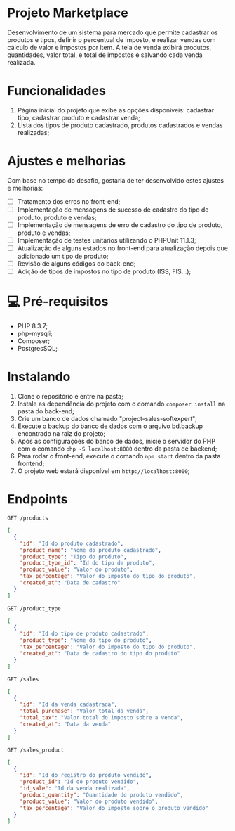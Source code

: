# Projeto Marketplace

Desenvolvimento de um sistema para mercado que permite cadastrar os produtos e tipos, definir o percentual de imposto, e realizar vendas com cálculo de valor e impostos por item.
A tela de venda exibirá produtos, quantidades, valor total, e total de impostos e salvando cada venda realizada.

# Funcionalidades

1. Página inicial do projeto que exibe as opções disponíveis: cadastrar tipo, cadastrar produto e cadastrar venda;
2. Lista dos tipos de produto cadastrado, produtos cadastrados e vendas realizadas;

# Ajustes e melhorias

Com base no tempo do desafio, gostaria de ter desenvolvido estes ajustes e melhorias:

- [ ] Tratamento dos erros no front-end;
- [ ] Implementação de mensagens de sucesso de cadastro do tipo de produto, produto e vendas;
- [ ] Implementação de mensagens de erro de cadastro do tipo de produto, produto e vendas;
- [ ] Implementação de testes unitários utilizando o PHPUnit 11.1.3;
- [ ] Atualização de alguns estados no front-end para atualização depois que adicionado um tipo de produto;
- [ ] Revisão de alguns códigos do back-end;
- [ ] Adição de tipos de impostos no tipo de produto (ISS, FIS...);

# 💻 Pré-requisitos

- PHP 8.3.7;
- php-mysqli;
- Composer;
- PostgresSQL;

# Instalando <marketplace-project>

1.  Clone o repositório e entre na pasta;
2.  Instale as dependência do projeto com o comando `composer install` na pasta do back-end;
3.  Crie um banco de dados chamado "project-sales-softexpert";
4.  Execute o backup do banco de dados com o arquivo bd.backup encontrado na raiz do projeto;
5.  Após as configurações do banco de dados, inicie o servidor do PHP com o comando `php -S localhost:8080` dentro da pasta de backend;
6.  Para rodar o front-end, execute o comando `npm start` dentro da pasta frontend;
7.  O projeto web estará disponível em `http://localhost:8000`;

# Endpoints

`GET /products`

```json
[
  {
    "id": "Id do produto cadastrado",
    "product_name": "Nome do produto cadastrado",
    "product_type": "Tipo do produto",
    "product_type_id": "Id do tipo de produto",
    "product_value": "Valor do produto",
    "tax_percentage": "Valor do imposto do tipo do produto",
    "created_at": "Data de cadastro"
  }
]
```

`GET /product_type`

```json
[
  {
    "id": "Id do tipo de produto cadastrado",
    "product_type": "Nome do tipo do produto",
    "tax_percentage": "Valor do imposto do tipo do produto",
    "created_at": "Data de cadastro do tipo do produto"
  }
]
```

`GET /sales`

```json
[
  {
    "id": "Id da venda cadastrada",
    "total_purchase": "Valor total da venda",
    "total_tax": "Valor total do imposto sobre a venda",
    "created_at": "Data da venda"
  }
]
```

`GET /sales_product`

```json
[
  {
    "id": "Id do registro do produto vendido",
    "product_id": "Id do produto vendido",
    "id_sale": "Id da venda realizada",
    "product_quantity": "Quantidade do produto vendido",
    "product_value": "Valor do produto vendido",
    "tax_percentage": "Valor do imposto sobre o produto vendido"
  }
]
```
